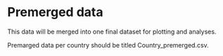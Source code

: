 # Premerged data 

This data will be merged into one final dataset for plotting and analyses. 

Premarged data per country should be titled Country_premerged.csv.
